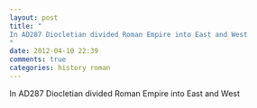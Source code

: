```yaml
---
layout: post
title: "
In AD287 Diocletian divided Roman Empire into East and West
"
date: 2012-04-10 22:39
comments: true
categories: history roman
---
```


In AD287 Diocletian divided Roman Empire into East and West

